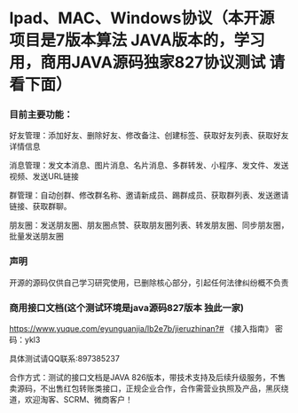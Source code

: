# Ipad、MAC、Windows协议（本开源项目是7版本算法 JAVA版本的，学习用，商用JAVA源码独家827协议测试 请看下面）


### 目前主要功能：
好友管理：添加好友、删除好友、修改备注、创建标签、获取好友列表、获取好友详情信息

消息管理：发文本消息、图片消息、名片消息、多群转发、小程序、发文件、发送视频、发送URL链接

群管理：自动创群、修改群名称、邀请新成员、踢群成员、获取群列表、发送邀请链接、获取群聊。

朋友圈：发送朋友圈、朋友圈点赞、获取朋友圈列表、转发朋友圈、同步朋友圈，批量发送朋友圈

### 声明
开源的源码仅供自己学习研究使用，已删除核心部分，引起任何法律纠纷概不负责

### 商用接口文档(这个测试环境是java源码827版本 独此一家)
https://www.yuque.com/eyunguanjia/lb2e7b/jieruzhinan?# 《接入指南》 密码：ykl3

具体测试请QQ联系:897385237

合作方式：测试的接口文档是JAVA 826版本，带技术支持及后续升级服务，不售卖源码，不出售红包转账类接口，正规企业合作，合作需营业执照及产品，黑灰绕道，欢迎淘客、SCRM、微商客户！

